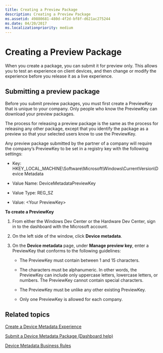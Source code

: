 ```yaml
---
title: Creating a Preview Package
description: Creating a Preview Package
ms.assetid: 49880681-480d-4f2d-bf8f-d621ac275244
ms.date: 04/20/2017
ms.localizationpriority: medium
---
```


# Creating a Preview Package


When you create a package, you can submit it for preview only. This allows you to test an experience on client devices, and then change or modify the experience before you release it as a live experience.

## <span id="Submitting_a_preview_package"></span><span id="submitting_a_preview_package"></span><span id="SUBMITTING_A_PREVIEW_PACKAGE"></span>Submitting a preview package


Before you submit preview packages, you must first create a PreviewKey that is unique to your company. Only people who know the PreviewKey can download your preview packages.

The process for releasing a preview package is the same as the process for releasing any other package, except that you identify the package as a preview so that your selected users know to use the PreviewKey.

Any preview package submitted by the partner of a company will require the company’s PreviewKey to be set in a registry key with the following settings:

-   Key: HKEY\_LOCAL\_MACHINE\\Software\\Microsoft\\Windows\\CurrentVersion\\Device Metadata

-   Value Name: DeviceMetadataPreviewKey

-   Value Type: REG\_SZ

-   Value: &lt;Your PreviewKey&gt;

**To create a PreviewKey**

1.  From either the Windows Dev Center or the Hardware Dev Center, sign in to the dashboard with the Microsoft account.

2.  On the left side of the window, click **Device metadata**.

3.  On the **Device metadata** page, under **Manage preview key**, enter a PreviewKey that conforms to the following guidelines:

    -   The PreviewKey must contain between 1 and 15 characters.

    -   The characters must be alphanumeric. In other words, the PreviewKey can include only uppercase letters, lowercase letters, or numbers. The PreviewKey cannot contain special characters.

    -   The PreviewKey must be unlike any other existing PreviewKey.

    -   Only one PreviewKey is allowed for each company.

## <span id="related_topics"></span>Related topics


[Create a Device Metadata Experience](https://msdn.microsoft.com/library/windows/hardware/br230794.aspx)

[Submit a Device Metadata Package (Dashboard help)](https://msdn.microsoft.com/library/windows/hardware/br230807.aspx)

[Device Metadata Business Rules](https://msdn.microsoft.com/library/windows/hardware/br230767.aspx)

 

 






